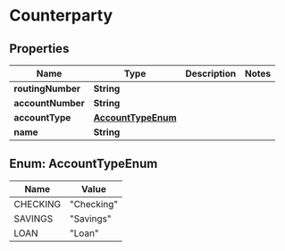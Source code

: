 # Counterparty

## Properties
Name | Type | Description | Notes
------------ | ------------- | ------------- | -------------
**routingNumber** | **String** |  | 
**accountNumber** | **String** |  | 
**accountType** | [**AccountTypeEnum**](#AccountTypeEnum) |  | 
**name** | **String** |  | 

<a name="AccountTypeEnum"></a>
## Enum: AccountTypeEnum
Name | Value
---- | -----
CHECKING | &quot;Checking&quot;
SAVINGS | &quot;Savings&quot;
LOAN | &quot;Loan&quot;
